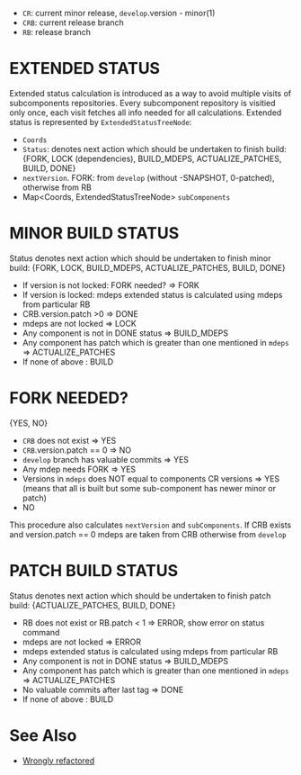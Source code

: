- `CR`: current minor release,  `develop`.version - minor(1)
- `CRB`: current release branch
- `RB`: release branch

# EXTENDED STATUS 

Extended status calculation is introduced as a way to avoid multiple visits of subcomponents repositories. Every subcomponent repository is visitied only once, each visit fetches all info needed for all calculations. Extended status is represented by `ExtendedStatusTreeNode`:

  - `Coords`
  - `Status`: denotes next action which should be undertaken to finish build: {FORK, LOCK (dependencies), BUILD_MDEPS, ACTUALIZE_PATCHES, BUILD, DONE}
  - `nextVersion`. FORK: from `develop` (without -SNAPSHOT, 0-patched), otherwise from RB
  - Map<Coords, ExtendedStatusTreeNode> `subComponents`


# MINOR BUILD STATUS

Status denotes next action which should be undertaken to finish minor build: {FORK, LOCK, BUILD_MDEPS, ACTUALIZE_PATCHES, BUILD, DONE}

- If version is not locked: FORK needed? => FORK
- If version is locked: mdeps extended status is calculated using mdeps from particular RB
- CRB.version.patch >0 => DONE
- mdeps are not locked => LOCK
- Any component is not in DONE status => BUILD_MDEPS
- Any component has patch which is greater than one mentioned in `mdeps` => ACTUALIZE_PATCHES
- If none of above : BUILD

# FORK NEEDED?

{YES, NO}

- `CRB` does not exist => YES
- `CRB`.version.patch == 0 => NO
- `develop` branch has valuable commits => YES
- Any mdep needs FORK => YES
- Versions in `mdeps` does NOT equal to components CR versions => YES (means that all is built but some sub-component has newer minor or patch)
- NO

This procedure also calculates `nextVersion` and `subComponents`.  If CRB exists and version.patch == 0 mdeps are taken from CRB otherwise from `develop`

# PATCH BUILD STATUS

Status denotes next action which should be undertaken to finish patch build: {ACTUALIZE_PATCHES, BUILD, DONE}

- RB does not exist or RB.patch < 1 => ERROR, show error on status command
- mdeps are not locked => ERROR
- mdeps extended status is calculated using mdeps from particular RB
- Any component is not in DONE status => BUILD_MDEPS
- Any component has patch which is greater than one mentioned in `mdeps` => ACTUALIZE_PATCHES
- No valuable commits after last tag => DONE
- If none of above : BUILD

# See Also
- [Wrongly refactored](https://github.com/scm4j/scm4j-releaser/blob/eafe1330dd7076d7e9c1c41dfdbb7dc9e85a6afb/docs/minor-release-status.md)
